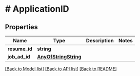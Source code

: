 # # ApplicationID

## Properties

Name | Type | Description | Notes
------------ | ------------- | ------------- | -------------
**resume_id** | **string** |  |
**job_ad_id** | [**AnyOfStringString**](AnyOfStringString.md) |  |

[[Back to Model list]](../../README.md#models) [[Back to API list]](../../README.md#endpoints) [[Back to README]](../../README.md)
